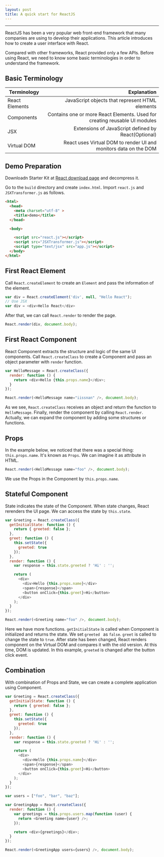 ```yaml
---
layout: post
title: A quick start for ReactJS
---
```

------

ReactJS has been a very popular web front-end framework that many companies are using to develop their applications. This article introduces how to create a user interface with React.
<!-- more -->
Compared with other frameworks, React provided only a few APIs.
Before using React, we need to know some basic terminologies in order to understand the framework.

## Basic Terminology
| Terminology        | Explanation
| --------   | -----:  |
| React Elements    | JavaScript objects that represent HTML elements |  
| Components        |   Contains one or more React Elements. Used for creating reusable UI modules   |  
| JSX        |    Extensions of JavaScript defined by React(Optional)    |
| Virtual DOM       |    React uses Virtual DOM to render UI and monitors data on the DOM    |

## Demo Preparation
Downloadn Starter Kit at [React download page](http://facebook.github.io/react/downloads.html) and decompress it.

Go to the `build` directory and create `index.html`. Import `react.js` and `JSXTransformer.js` as follows.

```html
<html>
  <head>
    <meta charset="utf-8" >
    <title>demo</title>
  </head>

  <body>

    <script src="react.js"></script>
    <script src="JSXTransformer.js"></script>
    <script type="text/jsx" src="app.js"></script>
  </body>
</html>
```

## First React Element
Call `React.createElement` to create an `Element` and pass the information of the element.
```js
var div = React.createElement('div', null, "Hello React");
// Use JSX
var div = <div>Hello React</div>
```
After that, we can call `React.render` to render the page.
```js
React.render(div, document.body);
```

## First React Component
React Component extracts the structure and logic of the same UI components. Call `React.createClass` to create a Component and pass an object parameter with `render` function.

```js
var HelloMessage = React.createClass({
  render: function () {
    return <div>Hello {this.props.name}</div>;
  }
});

React.render(<HelloMessage name="iissnan" />, document.body);
```
As we see, `React.createClass` receives an object and return the function to `HelloMessage`. Finally, render the component by calling `React.render`. Actually, we can expand the component by adding some structures or functions.

## Props
In the example below, we noticed that there was a special thing: `this.props.name`. It's known as `Props`. We can imagine it as attribute in HTML.
```js
React.render(<HelloMessage name="foo" />, document.body);
```
We use the Props in the Component by `this.props.name`.

## Stateful Component
State indicates the state of the Component. When state changes, React rerenders the UI page. We can access the state by `this.state`.
```js
var Greeting = React.createClass({
  getInitialState: function () {
    return { greeted: false };
  },
  greet: function () {
    this.setState({
      greeted: true
    });
  },
  render: function () {
    var response = this.state.greeted ? 'Hi' : '';

    return (
      <div>
        <div>Hello {this.props.name}</div>
        <span>{response}</span>
        <button onClick={this.greet}>Hi</button>
      </div>
    );
  }
});

React.render(<Greeting name="foo" />, document.body);
```
Here we have more functions. `getInitialState` is called when Component is initialized and returns the state. We set `greeted ` as `false`. `greet` is called to change the state to `true`.
After state has been changed, React renders component on the Virtual DOM and compares it with the old version. At this time, DOM is updated. In this example, `greeted` is changed after the button click event.

## Combination
With combination of Props and State, we can create a complete application using Component.
```js
var Greeting = React.createClass({
  getInitialState: function () {
    return { greeted: false };
  },
  greet: function () {
    this.setState({
      greeted: true
    });
  },
  render: function () {
    var response = this.state.greeted ? 'Hi' : '';

    return (
      <div>
        <div>Hello {this.props.name}</div>
        <span>{response}</span>
        <button onClick={this.greet}>Hi</button>
      </div>
    );
  }
});

var users = ["foo", "bar", "baz"];

var GreetingApp = React.createClass({
  render: function () {
    var greetings = this.props.users.map(function (user) {
      return <Greeting name={user} />;
    });

    return <div>{greetings}</div>;
  }
});

React.render(<GreetingApp users={users} />, document.body);

```

